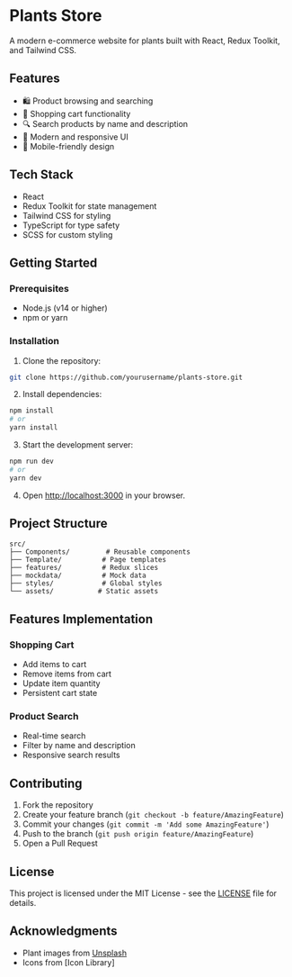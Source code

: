 # Plants Store

A modern e-commerce website for plants built with React, Redux Toolkit, and Tailwind CSS.

## Features

- 🛍️ Product browsing and searching
- 🛒 Shopping cart functionality
- 🔍 Search products by name and description
- 🎨 Modern and responsive UI
- 📱 Mobile-friendly design

## Tech Stack

- React
- Redux Toolkit for state management
- Tailwind CSS for styling
- TypeScript for type safety
- SCSS for custom styling

## Getting Started

### Prerequisites

- Node.js (v14 or higher)
- npm or yarn

### Installation

1. Clone the repository:
```bash
git clone https://github.com/yourusername/plants-store.git
```

2. Install dependencies:
```bash
npm install
# or
yarn install
```

3. Start the development server:
```bash
npm run dev
# or
yarn dev
```

4. Open [http://localhost:3000](http://localhost:3000) in your browser.

## Project Structure

```
src/
├── Components/         # Reusable components
├── Template/          # Page templates
├── features/          # Redux slices
├── mockdata/          # Mock data
├── styles/            # Global styles
└── assets/           # Static assets
```

## Features Implementation

### Shopping Cart
- Add items to cart
- Remove items from cart
- Update item quantity
- Persistent cart state

### Product Search
- Real-time search
- Filter by name and description
- Responsive search results

## Contributing

1. Fork the repository
2. Create your feature branch (`git checkout -b feature/AmazingFeature`)
3. Commit your changes (`git commit -m 'Add some AmazingFeature'`)
4. Push to the branch (`git push origin feature/AmazingFeature`)
5. Open a Pull Request

## License

This project is licensed under the MIT License - see the [LICENSE](LICENSE) file for details.

## Acknowledgments

- Plant images from [Unsplash](https://unsplash.com)
- Icons from [Icon Library]
